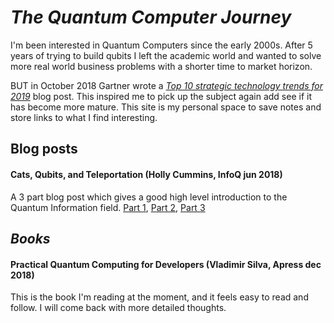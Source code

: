 # *The Quantum Computer Journey*
I'm been interested in Quantum Computers since the early 2000s. After 5 years of trying to build qubits I left the academic world and wanted to solve more real world business problems with a shorter time to market horizon. 

BUT in October 2018 Gartner wrote a [_Top 10 strategic technology trends for 2019_](https://www.gartner.com/smarterwithgartner/gartner-top-10-strategic-technology-trends-for-2019) blog post. This inspired me to pick up the subject again add see if it has become more mature. This site is my personal space to save notes and store links to what I find interesting.

## Blog posts
#### Cats, Qubits, and Teleportation (Holly Cummins, InfoQ jun 2018)
A 3 part blog post which gives a good high level introduction to the Quantum Information field. [Part 1](https://www.infoq.com/articles/quantum-computing-intro-one), [Part 2](https://www.infoq.com/articles/quantum-computing-algoritms-two), [Part 3](https://www.infoq.com/articles/quantum-computing-applications-three)

## *Books*
#### Practical Quantum Computing for Developers (Vladimir Silva, Apress dec 2018)
This is the book I'm reading at the moment, and it feels easy to read and follow. I will come back with more detailed thoughts.
